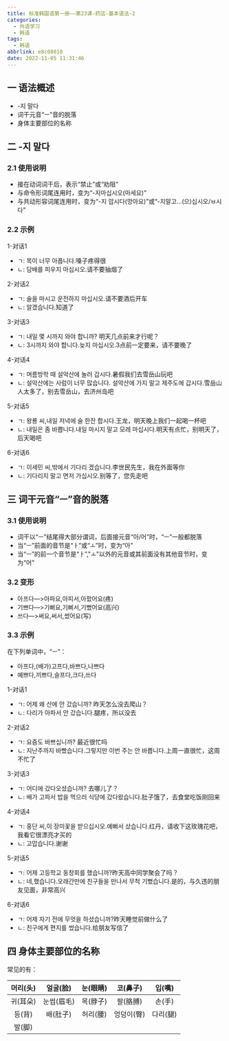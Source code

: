 ```yaml
---
title: 标准韩国语第一册——第23课-药店-基本语法-2
categories:
  - 外语学习
  - 韩语
tags:
  - 韩语
abbrlink: e8c08010
date: 2022-11-05 11:31:46
---
```

## 一 语法概述

* -지 말다
* 词干元音“ㅡ”音的脱落
* 身体主要部位的名称

<!--more-->

## 二 -지 말다

### 2.1 使用说明

* 接在动词词干后，表示“禁止”或“劝阻”
* 与命令形词尾连用时，变为“-지마십시오(마세요)”
* 与共动形容词尾连用时，变为“-지 맙시다(망아요)”或“-지말고...(으)십시오/ㅂ시다”

### 2.2 示例

1-对话1

* ㄱ: 목이 너무 아픕니다.嗓子疼得很
* ㄴ: 담배를 피우지 마십시오.请不要抽烟了

2-对话2

* ㄱ: 술을 마시고 운전하지 마십시오.请不要酒后开车
* ㄴ: 알겠습니다.知道了

3-对话3

* ㄱ: 내일 몇 시까지 와야 합니까? 明天几点前来才行呢？
* ㄴ: 3시까지 와야 합니다.늦지 마십시오.3点前一定要来，请不要晚了

4-对话4

* ㄱ: 며름방학 때 설악산에 놀러 갑시다.暑假我们去雪岳山玩吧
* ㄴ: 설악산에는 사럼이 너무 많습니다. 설악산에 가지 말고 제주도에 갑시다.雪岳山人太多了，别去雪岳山，去济州岛吧

5-对话5

* ㄱ: 왕룡 씨,내일 저녁에 술 한잔 합시다.王龙，明天晚上我们一起喝一杯吧
* ㄴ: 내일은 좀 바쁩니다.내일 마시지 말고 모레 마십시다.明天有点忙，别明天了，后天喝吧

6-对话6

* ㄱ: 이세민 씨,밖에서 기다리 겠습니다.李世民先生，我在外面等你
* ㄴ: 기다리지 말고 면저 가십시오.别等了，您先走吧

## 三 词干元音“ㅡ”音的脱落

### 3.1 使用说明

* 词干以“ㅡ”结尾得大部分谓词，后面接元音“아/어”时，“ㅡ”一般都脱落
* 当“ㅡ”前面的音节是“ㅏ”或“ㅗ”时，变为“아”
* 当“ㅡ”的前一个音节是“ㅏ”,"ㅗ"以外的元音或其前面没有其他音节时，变为“어”

### 3.2 变形

* 아프다—>아파요,아피서,아팠어요(疼)
* 기쁘다—>기뻐요,기뻐서,기뻤어요(高兴)
* 쓰다—>써요,써서,썼어요(写)

### 3.3 示例

在下列单词中，“ㅡ”：

* 아프다,(배가)고프다,바쁘다,나쁘다
* 예쁘다,끼쁘다,슬프다,크다,쓰다

1-对话1

* ㄱ: 어제 왜 산에 안 갔습니까? 昨天怎么没去爬山？
* ㄴ: 다리가 아파서 안 갔습니다.腿疼，所以没去

2-对话2

* ㄱ: 요즘도 바쁘십니까? 最近很忙吗
* ㄴ: 지난주까지 바빴습니다.그렇지만 이번 주는 안 바쁩니다.上周一直很忙，这周不忙了

3-对话3

* ㄱ: 어디에 갔다오셨습니까? 去哪儿了？
* ㄴ: 배가 고파서 밥을 먹으러 식당에 갔다왔습니다.肚子饿了，去食堂吃饭刚回来

4-对话4

* ㄱ: 홍단 씨,이 장미꽃을 받으십시오.예뻐서 샀습니다.红丹，请收下这玫瑰花吧，我看它很漂亮才买的
* ㄴ: 고맙습니다.谢谢

5-对话5

* ㄱ: 어제 고등학교 동창회를 했습니까?昨天高中同学聚会了吗？
* ㄴ: 네,했습니다.오래간만에 친구들을 만나서 무척 기뻤습니다.是的，与久违的朋友见面，非常高兴

6-对话6

* ㄱ: 어제 자기 전에 무엇을 하셨습니까?昨天睡觉前做什么了
* ㄴ: 친구에게 편지를 썼습니다.给朋友写信了

## 四 身体主要部位的名称

常见的有：

| 머리(头) |  얼굴(脸)  | 눈(眼睛) |  코(鼻子)  |  입(嘴)  |
| :------: | :--------: | :------: | :--------: | :------: |
| 귀(耳朵) | 눈썹(眉毛) | 목(脖子) |  팔(胳膊)  |  손(手)  |
|  등(背)  |  배(肚子)  | 허리(腰) | 엉덩이(臀) | 다리(腿) |
|  발(脚)  |            |          |            |          |

